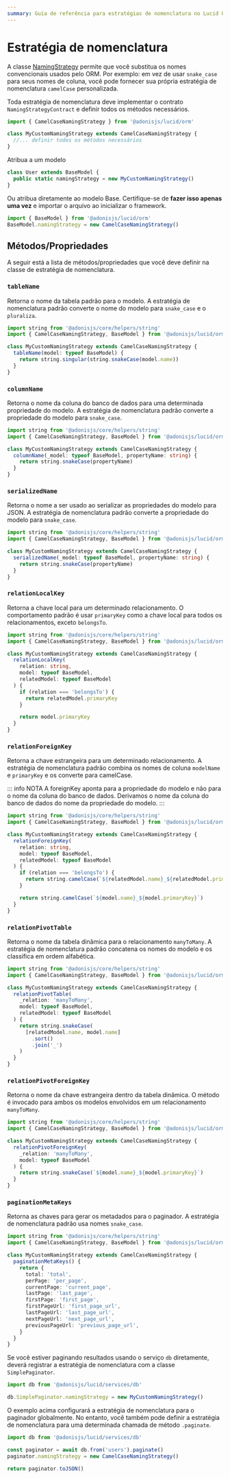 ```yaml
---
summary: Guia de referência para estratégias de nomenclatura no Lucid ORM
---
```


# Estratégia de nomenclatura

A classe [NamingStrategy](https://github.com/adonisjs/lucid/blob/develop/src/orm/naming_strategies/camel_case.ts) permite que você substitua os nomes convencionais usados ​​pelo ORM. Por exemplo: em vez de usar `snake_case` para seus nomes de coluna, você pode fornecer sua própria estratégia de nomenclatura `camelCase` personalizada.

Toda estratégia de nomenclatura deve implementar o contrato `NamingStrategyContract` e definir todos os métodos necessários.

```ts
import { CamelCaseNamingStrategy } from '@adonisjs/lucid/orm'

class MyCustomNamingStrategy extends CamelCaseNamingStrategy {
  //... definir todos os métodos necessários
}
```

Atribua a um modelo

```ts
class User extends BaseModel {
  public static namingStrategy = new MyCustomNamingStrategy()
}
```

Ou atribua diretamente ao modelo Base. Certifique-se de **fazer isso apenas uma vez** e importar o arquivo ao inicializar o framework.

```ts
import { BaseModel } from '@adonisjs/lucid/orm'
BaseModel.namingStrategy = new CamelCaseNamingStrategy()
```

## Métodos/Propriedades

A seguir está a lista de métodos/propriedades que você deve definir na classe de estratégia de nomenclatura.

### `tableName`

Retorna o nome da tabela padrão para o modelo. A estratégia de nomenclatura padrão converte o nome do modelo para `snake_case` e ​​o `pluraliza`.

```ts
import string from '@adonisjs/core/helpers/string'
import { CamelCaseNamingStrategy, BaseModel } from '@adonisjs/lucid/orm'

class MyCustomNamingStrategy extends CamelCaseNamingStrategy {
  tableName(model: typeof BaseModel) {
    return string.singular(string.snakeCase(model.name))
  }
}
```

### `columnName`

Retorna o nome da coluna do banco de dados para uma determinada propriedade do modelo. A estratégia de nomenclatura padrão converte a propriedade do modelo para `snake_case`.

```ts
import string from '@adonisjs/core/helpers/string'
import { CamelCaseNamingStrategy, BaseModel } from '@adonisjs/lucid/orm'

class MyCustomNamingStrategy extends CamelCaseNamingStrategy {
  columnName(_model: typeof BaseModel, propertyName: string) {
    return string.snakeCase(propertyName)
  }
}
```

### `serializedName`

Retorna o nome a ser usado ao serializar as propriedades do modelo para JSON. A estratégia de nomenclatura padrão converte a propriedade do modelo para `snake_case`.

```ts
import string from '@adonisjs/core/helpers/string'
import { CamelCaseNamingStrategy, BaseModel } from '@adonisjs/lucid/orm'

class MyCustomNamingStrategy extends CamelCaseNamingStrategy {
  serializedName(_model: typeof BaseModel, propertyName: string) {
    return string.snakeCase(propertyName)
  }
}
```

### `relationLocalKey`

Retorna a chave local para um determinado relacionamento. O comportamento padrão é usar `primaryKey` como a chave local para todos os relacionamentos, exceto `belongsTo`.

```ts
import string from '@adonisjs/core/helpers/string'
import { CamelCaseNamingStrategy, BaseModel } from '@adonisjs/lucid/orm'

class MyCustomNamingStrategy extends CamelCaseNamingStrategy {
  relationLocalKey(
    relation: string,
    model: typeof BaseModel,
    relatedModel: typeof BaseModel
  ) {
    if (relation === 'belongsTo') {
      return relatedModel.primaryKey
    }

    return model.primaryKey
  }
}
```

### `relationForeignKey`
Retorna a chave estrangeira para um determinado relacionamento. A estratégia de nomenclatura padrão combina os nomes de coluna `modelName` e `primaryKey` e os converte para camelCase.

::: info NOTA
A foreignKey aponta para a propriedade do modelo e não para o nome da coluna do banco de dados. Derivamos o nome da coluna do banco de dados do nome da propriedade do modelo.
:::

```ts
import string from '@adonisjs/core/helpers/string'
import { CamelCaseNamingStrategy, BaseModel } from '@adonisjs/lucid/orm'

class MyCustomNamingStrategy extends CamelCaseNamingStrategy {
  relationForeignKey(
    relation: string,
    model: typeof BaseModel,
    relatedModel: typeof BaseModel
  ) {
    if (relation === 'belongsTo') {
      return string.camelCase(`${relatedModel.name}_${relatedModel.primaryKey}`)
    }

    return string.camelCase(`${model.name}_${model.primaryKey}`)
  }
}
```

### `relationPivotTable`
Retorna o nome da tabela dinâmica para o relacionamento `manyToMany`. A estratégia de nomenclatura padrão concatena os nomes do modelo e os classifica em ordem alfabética.

```ts
import string from '@adonisjs/core/helpers/string'
import { CamelCaseNamingStrategy, BaseModel } from '@adonisjs/lucid/orm'

class MyCustomNamingStrategy extends CamelCaseNamingStrategy {
  relationPivotTable(
    _relation: 'manyToMany',
    model: typeof BaseModel,
    relatedModel: typeof BaseModel
  ) {
    return string.snakeCase(
      [relatedModel.name, model.name]
        .sort()
        .join('_')
    )
  }
}
```

### `relationPivotForeignKey`
Retorna o nome da chave estrangeira dentro da tabela dinâmica. O método é invocado para ambos os modelos envolvidos em um relacionamento `manyToMany`.

```ts
import string from '@adonisjs/core/helpers/string'
import { CamelCaseNamingStrategy, BaseModel } from '@adonisjs/lucid/orm'

class MyCustomNamingStrategy extends CamelCaseNamingStrategy {
  relationPivotForeignKey(
    _relation: 'manyToMany',
    model: typeof BaseModel
  ) {
    return string.snakeCase(`${model.name}_${model.primaryKey}`)
  }
}
```

### `paginationMetaKeys`
Retorna as chaves para gerar os metadados para o paginador. A estratégia de nomenclatura padrão usa nomes `snake_case`.

```ts
import string from '@adonisjs/core/helpers/string'
import { CamelCaseNamingStrategy, BaseModel } from '@adonisjs/lucid/orm'

class MyCustomNamingStrategy extends CamelCaseNamingStrategy {
  paginationMetaKeys() {
    return {
      total: 'total',
      perPage: 'per_page',
      currentPage: 'current_page',
      lastPage: 'last_page',
      firstPage: 'first_page',
      firstPageUrl: 'first_page_url',
      lastPageUrl: 'last_page_url',
      nextPageUrl: 'next_page_url',
      previousPageUrl: 'previous_page_url',
    }
  }
}
```

Se você estiver paginando resultados usando o serviço `db` diretamente, deverá registrar a estratégia de nomenclatura com a classe `SimplePaginator`.

```ts
import db from '@adonisjs/lucid/services/db'

db.SimplePaginator.namingStrategy = new MyCustomNamingStrategy()
```

O exemplo acima configurará a estratégia de nomenclatura para o paginador globalmente. No entanto, você também pode definir a estratégia de nomenclatura para uma determinada chamada de método `.paginate`.

```ts
import db from '@adonisjs/lucid/services/db'

const paginator = await db.from('users').paginate()
paginator.namingStrategy = new CamelCaseNamingStrategy()

return paginator.toJSON()
```
